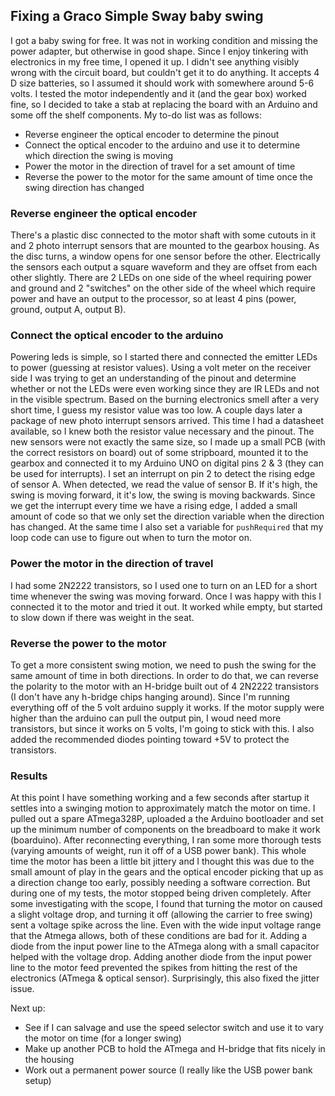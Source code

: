 ## Fixing a Graco Simple Sway baby swing

I got a baby swing for free.  It was not in working condition and missing the power adapter, but otherwise in good shape.
Since I enjoy tinkering with electronics in my free time, I opened it up. I didn't see anything visibly wrong with the circuit board, but couldn't get it to do anything.  It accepts 4 D size batteries, so I assumed it should work with somewhere around 5-6 volts.  I tested the motor independently and it (and the gear box) worked fine, so I decided to take a stab at replacing the board with an Arduino and some off the shelf components.
My to-do list was as follows:
- Reverse engineer the optical encoder to determine the pinout
- Connect the optical encoder to the arduino and use it to determine which direction the swing is moving
- Power the motor in the direction of travel for a set amount of time
- Reverse the power to the motor for the same amount of time once the swing direction has changed

### Reverse engineer the optical encoder
There's a plastic disc connected to the motor shaft with some cutouts in it and 2 photo interrupt sensors that are mounted to the gearbox housing.  As the disc turns, a window opens for one sensor before the other.  Electrically the sensors each output a square waveform and they are offset from each other slightly.  There are 2 LEDs on one side of the wheel requiring power and ground and 2 "switches" on the other side of the wheel which require power and have an output to the processor, so at least 4 pins (power, ground, output A, output B).

### Connect the optical encoder to the arduino
Powering leds is simple, so I started there and connected the emitter LEDs to power (guessing at resistor values).  Using a volt meter on the receiver side I was trying to get an understanding of the pinout and determine whether or not the LEDs were even working since they are IR LEDs and not in the visible spectrum.  Based on the burning electronics smell after a very short time, I guess my resistor value was too low.
A couple days later a package of new photo interrupt sensors arrived.  This time I had a datasheet available, so I knew both the resistor value necessary and the pinout.  The new sensors were not exactly the same size, so I made up a small PCB (with the correct resistors on board) out of some stripboard, mounted it to the gearbox and connected it to my Arduino UNO on digital pins 2 & 3 (they can be used for interrupts).  I set an interrupt on pin 2 to detect the rising edge of sensor A.  When detected, we read the value of sensor B.  If it's high, the swing is moving forward, it it's low, the swing is moving backwards.
Since we get the interrupt every time we have a rising edge, I added a small amount of code so that we only set the direction variable when the direction has changed.  At the same time I also set a variable for `pushRequired` that my loop code can use to figure out when to turn the motor on.

### Power the motor in the direction of travel
I had some 2N2222 transistors, so I used one to turn on an LED for a short time whenever the swing was moving forward.  Once I was happy with this I connected it to the motor and tried it out.  It worked while empty, but started to slow down if there was weight in the seat.

### Reverse the power to the motor
To get a more consistent swing motion, we need to push the swing for the same amount of time in both directions.  In order to do that, we can reverse the polarity to the motor with an H-bridge built out of 4 2N2222 transistors (I don't have any h-bridge chips hanging around). Since I'm running everything off of the 5 volt arduino supply it works.  If the motor supply were higher than the arduino can pull the output pin, I woud need more transistors, but since it works on 5 volts, I'm going to stick with this.  I also added the recommended diodes pointing toward +5V to protect the transistors.

### Results
At this point I have something working and a few seconds after startup it settles into a swinging motion to approximately match the motor on time.  I pulled out a spare ATmega328P, uploaded a the Arduino bootloader and set up the minimum number of components on the breadboard to make it work (boarduino).  After reconnecting everything, I ran some more thorough tests (varying amounts of weight, run it off of a USB power bank).
This whole time the motor has been a little bit jittery and I thought this was due to the small amount of play in the gears and the optical encoder picking that up as a direction change too early, possibly needing a software correction.  But during one of my tests, the motor stopped being driven completely.  After some investigating with the scope, I found that turning the motor on caused a slight voltage drop, and turning it off (allowing the carrier to free swing) sent a voltage spike across the line.  Even with the wide input voltage range that the Atmega allows, both of these conditions are bad for it.  Adding a diode from the input power line to the ATmega along with a small capacitor helped with the voltage drop.  Adding another diode from the input power line to the motor feed prevented the spikes from hitting the rest of the electronics (ATmega & optical sensor).  Surprisingly, this also fixed the jitter issue.

Next up:
- See if I can salvage and use the speed selector switch and use it to vary the motor on time (for a longer swing)
- Make up another PCB to hold the ATmega and H-bridge that fits nicely in the housing
- Work out a permanent power source (I really like the USB power bank setup)
